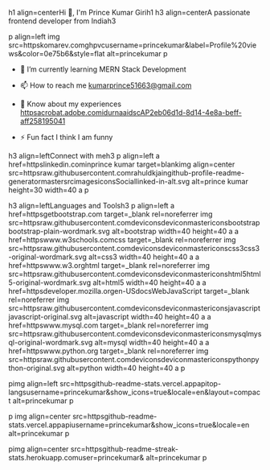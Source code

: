 h1 align=centerHi 👋, I'm Prince Kumar Girih1
h3 align=centerA passionate frontend developer from Indiah3

p align=left img src=httpskomarev.comghpvcusername=princekumar&label=Profile%20views&color=0e75b6&style=flat alt=princekumar  p

- 🌱 I’m currently learning MERN Stack Development

- 📫 How to reach me kumarprince51663@gmail.com

- 📄 Know about my experiences [httpsacrobat.adobe.comidurnaaidscAP2eb06d1d-8d14-4e8a-beff-aff258195041](httpsacrobat.adobe.comidurnaaidscAP2eb06d1d-8d14-4e8a-beff-aff258195041)

- ⚡ Fun fact I think I am funny

h3 align=leftConnect with meh3
p align=left
a href=httpslinkedin.cominprince kumar target=blankimg align=center src=httpsraw.githubusercontent.comrahuldkjaingithub-profile-readme-generatormastersrcimagesiconsSociallinked-in-alt.svg alt=prince kumar height=30 width=40 a
p

h3 align=leftLanguages and Toolsh3
p align=left a href=httpsgetbootstrap.com target=_blank rel=noreferrer img src=httpsraw.githubusercontent.comdeviconsdeviconmastericonsbootstrapbootstrap-plain-wordmark.svg alt=bootstrap width=40 height=40 a a href=httpswww.w3schools.comcss target=_blank rel=noreferrer img src=httpsraw.githubusercontent.comdeviconsdeviconmastericonscss3css3-original-wordmark.svg alt=css3 width=40 height=40 a a href=httpswww.w3.orghtml target=_blank rel=noreferrer img src=httpsraw.githubusercontent.comdeviconsdeviconmastericonshtml5html5-original-wordmark.svg alt=html5 width=40 height=40 a a href=httpsdeveloper.mozilla.orgen-USdocsWebJavaScript target=_blank rel=noreferrer img src=httpsraw.githubusercontent.comdeviconsdeviconmastericonsjavascriptjavascript-original.svg alt=javascript width=40 height=40 a a href=httpswww.mysql.com target=_blank rel=noreferrer img src=httpsraw.githubusercontent.comdeviconsdeviconmastericonsmysqlmysql-original-wordmark.svg alt=mysql width=40 height=40 a a href=httpswww.python.org target=_blank rel=noreferrer img src=httpsraw.githubusercontent.comdeviconsdeviconmastericonspythonpython-original.svg alt=python width=40 height=40 a p

pimg align=left src=httpsgithub-readme-stats.vercel.appapitop-langsusername=princekumar&show_icons=true&locale=en&layout=compact alt=princekumar p

p&nbsp;img align=center src=httpsgithub-readme-stats.vercel.appapiusername=princekumar&show_icons=true&locale=en alt=princekumar p

pimg align=center src=httpsgithub-readme-streak-stats.herokuapp.comuser=princekumar& alt=princekumar p
